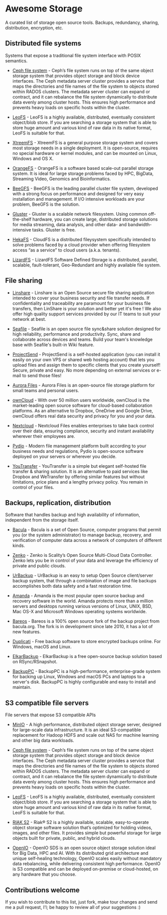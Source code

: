 # Awesome Storage
A curated list of storage open source tools. Backups, redundancy, sharing, distribution, encryption, etc.

## Distributed file systems
Systems that expose a traditional file system interface with POSIX semantics.

* [Ceph file system](https://ceph.com/ceph-storage/file-system/) - Ceph’s file system runs on top of the same object storage system that provides object storage and block device interfaces. The Ceph metadata server cluster provides a service that maps the directories and file names of the file system to objects stored within RADOS clusters. The metadata server cluster can expand or contract, and it can rebalance the file system dynamically to distribute data evenly among cluster hosts. This ensures high performance and prevents heavy loads on specific hosts within the cluster.

* [LeoFS](http://leo-project.net/) - LeoFS is a highly available, distributed, eventually consistent object/blob store. If you are searching a storage system that is able to store huge amount and various kind of raw data in its native format, LeoFS is suitable for that.

* [XtreemFS](http://www.xtreemfs.org/) - XtreemFS is a general purpose storage system and covers most storage needs in a single deployment. It is open-source, requires no special hardware or kernel modules, and can be mounted on Linux, Windows and OS X.

* [OrangeFS](http://orangefs.com/) - OrangeFS is a software based scale-out parallel storage system.  It is ideal for large storage problems faced by HPC, BigData, Streaming Video, Genomics and Bioinformatics.

* [BeeGFS](https://www.beegfs.io/) - BeeGFS is the leading parallel cluster file system, developed with a strong focus on performance and designed for very easy installation and management. If I/O intensive workloads are your problem, BeeGFS is the solution.

* [Gluster](https://www.gluster.org/) - Gluster is a scalable network filesystem. Using common off-the-shelf hardware, you can create large, distributed storage solutions for media streaming, data analysis, and other data- and bandwidth-intensive tasks. Gluster is free.

* [HekaFS](http://pl.atyp.us/hekafs.org/) - CloudFS is a distributed fileysystem specifically intended to solve problems faced by a cloud provider when offering filesystem access “as a service” to cloud users (a.k.a. tenants).

* [LizardFS](https://lizardfs.com/) - LizardFS Software Defined Storage is a distributed, parallel, scalable,
fault-tolerant, Geo-Redundant and highly available file system.

## File sharing

* [Linshare](https://www.linshare.org/) - Linshare is an Open Source secure file sharing application intended to cover your business security and file transfer needs. If confidentiality and traceability are paramount for your business file transfers, then LinShare is your solution and better yet it's free ! We also offer high quality support services provided by our IT teams to suit your network at best.

* [Seafile](https://www.seafile.com) - Seafile is an open source file sync&share solution designed for high reliability, performance and productivity. Sync, share and collaborate across devices and teams. Build your team's knowledge base with Seafile's built-in Wiki feature.

* [ProjectSend](https://www.projectsend.org/) - ProjectSend is a self-hosted application (you can install it easily on your own VPS or shared web hosting account) that lets you upload files and assign them to specific clients that you create yourself! Secure, private and easy. No more depending on external services or e-mail to send those files!

* [Aurora Files](https://afterlogic.org/aurora-files) - Aurora Files is an open-source file storage platform for small teams and personal users.

* [ownCloud](https://owncloud.org/) - With over 50 million users worldwide, ownCloud is the market-leading open source software for cloud-based collaboration platforms. As an alternative to Dropbox, OneDrive and Google Drive, ownCloud offers real data security and privacy for you and your data.

* [Nextcloud](https://nextcloud.com/) - Nextcloud Files enables enterprises to take back control over their data, ensuring compliance, security and instant availability wherever their employees are.

* [Pydio](https://pydio.com/) - Modern file management platform built according to your business needs and regulations, Pydio is open-source software deployed on your servers or wherever you decide.

* [YouTransfer](http://www.youtransfer.io/) - YouTransfer is a simple but elegant self-hosted file transfer & sharing solution. It is an alternative to paid services like Dropbox and WeTransfer by offering similar features but without limitations, price plans and a lengthy privacy policy. You remain in control of your files. 

## Backups, replication, distribution
Software that handles backup and high availability of information, independent from the storage itself.

* [Bacula](https://www.bacula.org/) - Bacula is a set of Open Source, computer programs that permit you (or the system administrator) to manage backup, recovery, and verification of computer data across a network of computers of different kinds.

* [Zenko](https://www.zenko.io/) - Zenko is Scality’s Open Source Multi-Cloud Data Controller. Zenko lets you be in control of your data and leverage the efficiency of private and public clouds.

* [UrBackup](https://www.urbackup.org/) - UrBackup is an easy to setup Open Source client/server backup system, that through a combination of image and file backups accomplishes both data safety and a fast restoration time.

* [Amanda](http://amanda.zmanda.com/) -  Amanda is the most popular open source backup and recovery software in the world. Amanda protects more than a million servers and desktops running various versions of Linux, UNIX, BSD, Mac OS-X and Microsoft Windows operating systems worldwide. 

* [Bareos](https://www.bareos.org/en/) - Bareos is a 100% open source fork of the backup project from bacula.org. The fork is in development since late 2010, it has a lot of new features.

* [Duplicati](https://www.duplicati.com/) - Free backup software to store encrypted backups online. For Windows, macOS and Linux.

* [ElkarBackup](https://www.elkarbackup.org/) - ElkarBackup is a free open-source backup solution based on RSync/RSnapshot.

* [BackupPC](https://backuppc.github.io/backuppc/) - BackupPC is a high-performance, enterprise-grade system for backing up Linux, Windows and macOS PCs and laptops to a server's disk. BackupPC is highly configurable and easy to install and maintain.

## S3 compatible file servers
File servers that expose S3 compatible APIs

* [MinIO](https://min.io/) - A high performance, distributed object storage server, designed for large-scale data infrastructure. It is an ideal S3-compatible replacement for Hadoop HDFS and scale out NAS for machine learning and other big data workloads.

* [Ceph file system](https://ceph.com/ceph-storage/file-system/) - Ceph’s file system runs on top of the same object storage system that provides object storage and block device interfaces. The Ceph metadata server cluster provides a service that maps the directories and file names of the file system to objects stored within RADOS clusters. The metadata server cluster can expand or contract, and it can rebalance the file system dynamically to distribute data evenly among cluster hosts. This ensures high performance and prevents heavy loads on specific hosts within the cluster.

* [LeoFS](http://leo-project.net/) - LeoFS is a highly available, distributed, eventually consistent object/blob store. If you are searching a storage system that is able to store huge amount and various kind of raw data in its native format, LeoFS is suitable for that.

* [RIAK S2](https://riak.com/products/riak-s2/) - Riak® S2 is a highly available, scalable, easy-to-operate object storage software solution that’s optimized for holding videos, images, and other files. It provides simple but powerful storage for large objects built for private, public, and hybrid clouds.

* [OpenIO](https://www.openio.io/) - OpenIO SDS is an open source object storage solution ideal for Big Data, HPC and AI. With its distributed grid architecture and unique self-healing technology, OpenIO scales easily without mandatory data rebalancing, while delivering consistent high performance. OpenIO is S3 compatible and can be deployed on-premise or cloud-hosted, on any hardware that you choose.

## Contributions welcome
If you wish to contribute to this list, just fork, make tour changes and send me a pull request, I'l; be happy to review all of your suggestions :)
